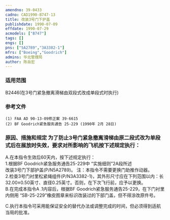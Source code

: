```yaml
---
amendno: 39-0433  
cadno: CAD1990-B747-13  
title: 改装3号门下护盖  
publishdate: 1990-07-09  
effdate: 1990-07-29  
acmodels: ["B747"]  
tags: []  
engs: []  
pns: ["5A2789","3A3382-1"]  
mfrs: ["Boeing","Goodrich"]  
admins: 华北管理局  
author: 陈岳宏  
---
```

  
### 适用范围  
B2446(在3号门紧急撤离滑梯由双段式改成单段式时执行)  
  
<!--more-->  
### 参考文件  
    (1) FAA AD 90-13-09修正案 39-6615  
    (2) BF Goodrich紧急服务通告 25-229 (1990年 2月 28日)  
  
### 原因、措施和规定     为了防止3号门紧急撤离滑梯由原二段式改为单段式后在展放时失效，要求对所影响的飞机按下述规定执行：  
A.在本指令生效后60天内，按下述规定执行：  
 1.根据BF Goodrich紧急服务通告25-229中 “实施细则”2A段所述  
改装3号门下部护盖(P/N5A2789)。      注：本指令不需要更换门助推作动器。  
     2.检查3号门衬里松紧绳组件(P/N3A3382-1)，其外形尺寸应在下列范围以内：长32.00±0.50英寸、直径0.25英寸。否则，在下次飞行前，应予以更换。  
B.在完成本指令A .1内容后，根据BF Goodrich紧急服务通告25-229，在下门衬里内侧用 “SB-25-229”橡皮图章来标识改装过的下部门盖，但不得涂改原件号。  
  
C.执行本指令可采用能保证安全的替代办法或调整完成的时间，但必须得到适航当局的批准。  
